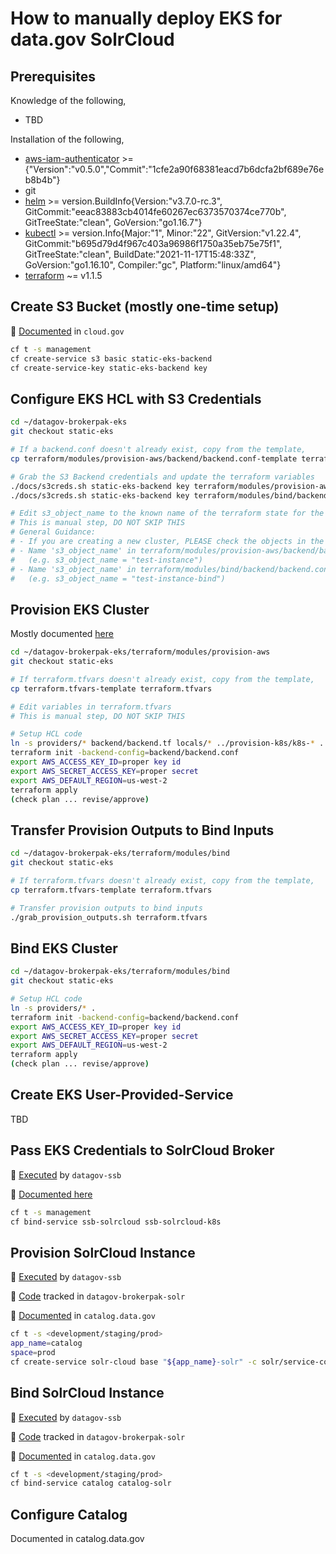# How to manually deploy EKS for data.gov SolrCloud

## Prerequisites

Knowledge of the following,
- TBD

Installation of the following,
- [aws-iam-authenticator](https://docs.aws.amazon.com/eks/latest/userguide/install-aws-iam-authenticator.html) >= {"Version":"v0.5.0","Commit":"1cfe2a90f68381eacd7b6dcfa2bf689e76eb8b4b"}
- git
- [helm](https://helm.sh/docs/intro/install/) >= version.BuildInfo{Version:"v3.7.0-rc.3", GitCommit:"eeac83883cb4014fe60267ec6373570374ce770b", GitTreeState:"clean", GoVersion:"go1.16.7"}
- [kubectl](https://kubernetes.io/docs/tasks/tools/#kubectl) >= version.Info{Major:"1", Minor:"22", GitVersion:"v1.22.4", GitCommit:"b695d79d4f967c403a96986f1750a35eb75e75f1", GitTreeState:"clean", BuildDate:"2021-11-17T15:48:33Z", GoVersion:"go1.16.10", Compiler:"gc", Platform:"linux/amd64"}
- [terraform](https://learn.hashicorp.com/tutorials/terraform/install-cli) ~= v1.1.5

## Create S3 Bucket (mostly one-time setup)

:notebook_with_decorative_cover: [Documented](https://cloud.gov/docs/services/s3/) in `cloud.gov`
```bash
cf t -s management
cf create-service s3 basic static-eks-backend
cf create-service-key static-eks-backend key
```

## Configure EKS HCL with S3 Credentials

```bash
cd ~/datagov-brokerpak-eks
git checkout static-eks

# If a backend.conf doesn't already exist, copy from the template,
cp terraform/modules/provision-aws/backend/backend.conf-template terraform/modules/provision-aws/backend/backend.conf

# Grab the S3 Backend credentials and update the terraform variables
./docs/s3creds.sh static-eks-backend key terraform/modules/provision-aws/backend/backend.conf
./docs/s3creds.sh static-eks-backend key terraform/modules/bind/backend/backend.conf

# Edit s3_object_name to the known name of the terraform state for the desired eks deployment
# This is manual step, DO NOT SKIP THIS
# General Guidance:
# - If you are creating a new cluster, PLEASE check the objects in the bucket to ensure an existing state is not overwritten!
# - Name 's3_object_name' in terraform/modules/provision-aws/backend/backend.conf something that will help identify features of the cluster
#   (e.g. s3_object_name = "test-instance")
# - Name 's3_object_name' in terraform/modules/bind/backend/backend.conf the same name as 'provision-aws' with '-bind' appended to the end
#   (e.g. s3_object_name = "test-instance-bind")
```

## Provision EKS Cluster

Mostly documented [here](https://github.com/GSA/datagov-brokerpak-eks/blob/main/terraform/modules/provision-aws/README.md)
```bash
cd ~/datagov-brokerpak-eks/terraform/modules/provision-aws
git checkout static-eks

# If terraform.tfvars doesn't already exist, copy from the template,
cp terraform.tfvars-template terraform.tfvars

# Edit variables in terraform.tfvars
# This is manual step, DO NOT SKIP THIS

# Setup HCL code
ln -s providers/* backend/backend.tf locals/* ../provision-k8s/k8s-* .
terraform init -backend-config=backend/backend.conf
export AWS_ACCESS_KEY_ID=proper key id
export AWS_SECRET_ACCESS_KEY=proper secret
export AWS_DEFAULT_REGION=us-west-2
terraform apply 
(check plan ... revise/approve)
```

## Transfer Provision Outputs to Bind Inputs

```bash
cd ~/datagov-brokerpak-eks/terraform/modules/bind
git checkout static-eks

# If terraform.tfvars doesn't already exist, copy from the template,
cp terraform.tfvars-template terraform.tfvars

# Transfer provision outputs to bind inputs
./grab_provision_outputs.sh terraform.tfvars
```

## Bind EKS Cluster

```bash
cd ~/datagov-brokerpak-eks/terraform/modules/bind
git checkout static-eks

# Setup HCL code
ln -s providers/* .
terraform init -backend-config=backend/backend.conf
export AWS_ACCESS_KEY_ID=proper key id
export AWS_SECRET_ACCESS_KEY=proper secret
export AWS_DEFAULT_REGION=us-west-2
terraform apply
(check plan ... revise/approve)
```

## Create EKS User-Provided-Service

TBD

## Pass EKS Credentials to SolrCloud Broker

:runner: [Executed](https://github.com/GSA/datagov-ssb/blob/main/application-boundary.tf#L6-L19) by `datagov-ssb`

:notebook_with_decorative_cover: [Documented here](https://cloud.gov/docs/services/intro/#setting-up-user-provided-service-instances)
```bash
cf t -s management
cf bind-service ssb-solrcloud ssb-solrcloud-k8s
```

## Provision SolrCloud Instance

:runner: [Executed](https://github.com/GSA/datagov-ssb/blob/main/application-boundary.tf#L76-L86) by `datagov-ssb`

:roller_coaster: [Code](https://github.com/GSA/datagov-brokerpak-solr/tree/main/terraform/provision) tracked in `datagov-brokerpak-solr`

:notebook_with_decorative_cover: [Documented](https://github.com/GSA/catalog.data.gov/blob/main/create-cloudgov-services.sh#L21) in `catalog.data.gov`
```bash
cf t -s <development/staging/prod>
app_name=catalog
space=prod
cf create-service solr-cloud base "${app_name}-solr" -c solr/service-config.json -b "ssb-solrcloud-gsa-datagov-${space}" --wait
```

## Bind SolrCloud Instance

:runner: [Executed](https://github.com/GSA/datagov-ssb/blob/main/application-boundary.tf#L76-L86) by `datagov-ssb`

:roller_coaster: [Code](https://github.com/GSA/datagov-brokerpak-solr/tree/main/terraform/bind) tracked in `datagov-brokerpak-solr`

:notebook_with_decorative_cover: [Documented](https://github.com/GSA/catalog.data.gov/blob/main/manifest.yml#L12) in `catalog.data.gov`
```bash
cf t -s <development/staging/prod>
cf bind-service catalog catalog-solr
```

## Configure Catalog

Documented in catalog.data.gov
